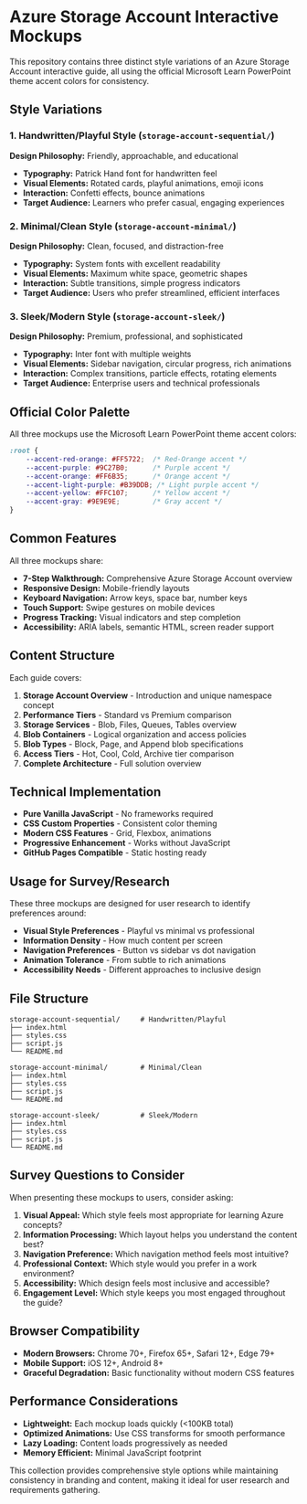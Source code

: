 # Azure Storage Account Interactive Mockups

This repository contains three distinct style variations of an Azure Storage Account interactive guide, all using the official Microsoft Learn PowerPoint theme accent colors for consistency.

## Style Variations

### 1. Handwritten/Playful Style (`storage-account-sequential/`)
**Design Philosophy:** Friendly, approachable, and educational
- **Typography:** Patrick Hand font for handwritten feel
- **Visual Elements:** Rotated cards, playful animations, emoji icons
- **Interaction:** Confetti effects, bounce animations
- **Target Audience:** Learners who prefer casual, engaging experiences

### 2. Minimal/Clean Style (`storage-account-minimal/`)
**Design Philosophy:** Clean, focused, and distraction-free
- **Typography:** System fonts with excellent readability
- **Visual Elements:** Maximum white space, geometric shapes
- **Interaction:** Subtle transitions, simple progress indicators
- **Target Audience:** Users who prefer streamlined, efficient interfaces

### 3. Sleek/Modern Style (`storage-account-sleek/`)
**Design Philosophy:** Premium, professional, and sophisticated
- **Typography:** Inter font with multiple weights
- **Visual Elements:** Sidebar navigation, circular progress, rich animations
- **Interaction:** Complex transitions, particle effects, rotating elements
- **Target Audience:** Enterprise users and technical professionals

## Official Color Palette

All three mockups use the Microsoft Learn PowerPoint theme accent colors:

```css
:root {
    --accent-red-orange: #FF5722;  /* Red-Orange accent */
    --accent-purple: #9C27B0;      /* Purple accent */
    --accent-orange: #FF6B35;      /* Orange accent */
    --accent-light-purple: #B39DDB; /* Light purple accent */
    --accent-yellow: #FFC107;      /* Yellow accent */
    --accent-gray: #9E9E9E;        /* Gray accent */
}
```

## Common Features

All three mockups share:
- **7-Step Walkthrough:** Comprehensive Azure Storage Account overview
- **Responsive Design:** Mobile-friendly layouts
- **Keyboard Navigation:** Arrow keys, space bar, number keys
- **Touch Support:** Swipe gestures on mobile devices
- **Progress Tracking:** Visual indicators and step completion
- **Accessibility:** ARIA labels, semantic HTML, screen reader support

## Content Structure

Each guide covers:
1. **Storage Account Overview** - Introduction and unique namespace concept
2. **Performance Tiers** - Standard vs Premium comparison
3. **Storage Services** - Blob, Files, Queues, Tables overview
4. **Blob Containers** - Logical organization and access policies
5. **Blob Types** - Block, Page, and Append blob specifications
6. **Access Tiers** - Hot, Cool, Cold, Archive tier comparison
7. **Complete Architecture** - Full solution overview

## Technical Implementation

- **Pure Vanilla JavaScript** - No frameworks required
- **CSS Custom Properties** - Consistent color theming
- **Modern CSS Features** - Grid, Flexbox, animations
- **Progressive Enhancement** - Works without JavaScript
- **GitHub Pages Compatible** - Static hosting ready

## Usage for Survey/Research

These three mockups are designed for user research to identify preferences around:
- **Visual Style Preferences** - Playful vs minimal vs professional
- **Information Density** - How much content per screen
- **Navigation Preferences** - Button vs sidebar vs dot navigation
- **Animation Tolerance** - From subtle to rich animations
- **Accessibility Needs** - Different approaches to inclusive design

## File Structure

```
storage-account-sequential/     # Handwritten/Playful
├── index.html
├── styles.css
├── script.js
└── README.md

storage-account-minimal/        # Minimal/Clean
├── index.html
├── styles.css
├── script.js
└── README.md

storage-account-sleek/          # Sleek/Modern
├── index.html
├── styles.css
├── script.js
└── README.md
```

## Survey Questions to Consider

When presenting these mockups to users, consider asking:

1. **Visual Appeal:** Which style feels most appropriate for learning Azure concepts?
2. **Information Processing:** Which layout helps you understand the content best?
3. **Navigation Preference:** Which navigation method feels most intuitive?
4. **Professional Context:** Which style would you prefer in a work environment?
5. **Accessibility:** Which design feels most inclusive and accessible?
6. **Engagement Level:** Which style keeps you most engaged throughout the guide?

## Browser Compatibility

- **Modern Browsers:** Chrome 70+, Firefox 65+, Safari 12+, Edge 79+
- **Mobile Support:** iOS 12+, Android 8+
- **Graceful Degradation:** Basic functionality without modern CSS features

## Performance Considerations

- **Lightweight:** Each mockup loads quickly (<100KB total)
- **Optimized Animations:** Use CSS transforms for smooth performance
- **Lazy Loading:** Content loads progressively as needed
- **Memory Efficient:** Minimal JavaScript footprint

This collection provides comprehensive style options while maintaining consistency in branding and content, making it ideal for user research and requirements gathering.
